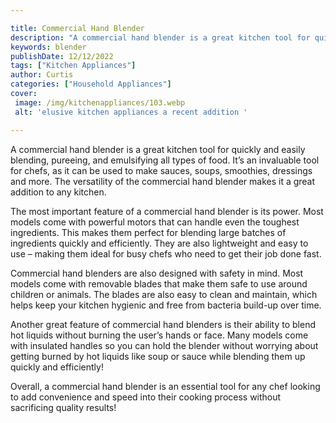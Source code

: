 ```yaml
---

title: Commercial Hand Blender
description: "A commercial hand blender is a great kitchen tool for quickly and easily blending, pureeing, and emulsifying all types of food. It...keep going and find out"
keywords: blender
publishDate: 12/12/2022
tags: ["Kitchen Appliances"]
author: Curtis
categories: ["Household Appliances"]
cover: 
 image: /img/kitchenappliances/103.webp
 alt: 'elusive kitchen appliances a recent addition '

---
```


A commercial hand blender is a great kitchen tool for quickly and easily blending, pureeing, and emulsifying all types of food. It’s an invaluable tool for chefs, as it can be used to make sauces, soups, smoothies, dressings and more. The versatility of the commercial hand blender makes it a great addition to any kitchen.

The most important feature of a commercial hand blender is its power. Most models come with powerful motors that can handle even the toughest ingredients. This makes them perfect for blending large batches of ingredients quickly and efficiently. They are also lightweight and easy to use – making them ideal for busy chefs who need to get their job done fast.

Commercial hand blenders are also designed with safety in mind. Most models come with removable blades that make them safe to use around children or animals. The blades are also easy to clean and maintain, which helps keep your kitchen hygienic and free from bacteria build-up over time. 

Another great feature of commercial hand blenders is their ability to blend hot liquids without burning the user’s hands or face. Many models come with insulated handles so you can hold the blender without worrying about getting burned by hot liquids like soup or sauce while blending them up quickly and efficiently! 

Overall, a commercial hand blender is an essential tool for any chef looking to add convenience and speed into their cooking process without sacrificing quality results!
